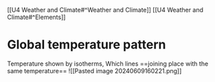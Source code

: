 [[U4 Weather and Climate#^Weather and Climate]]
[[U4 Weather and Climate#^Elements]]

# Global temperature pattern
Temperature shown by isotherms, Which lines ==joining place with the same temperature==
![[Pasted image 20240609160221.png]]
